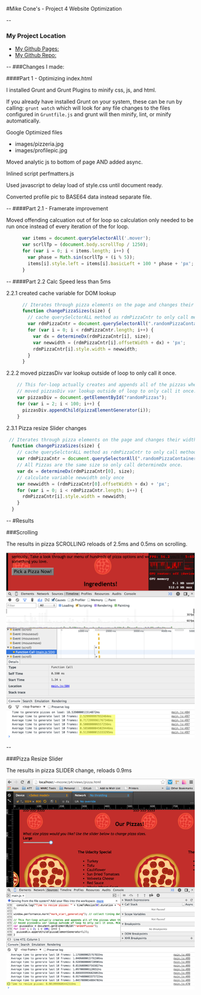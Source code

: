 
#Mike Cone's - Project 4
Website Optimization


--
### My Project Location
* [My Github Pages:](http://mrmikeesc99.github.io/Udacity-Project-4/)
* [My Github Repo:](https://github.com/mrmikeeSC99/Udacity-Project-4)

--
###Changes I made:

####Part 1 - Optimizing index.html

I installed Grunt and Grunt Plugins to minify css, js, and html.

If you already have installed Grunt on your system, these can be run by calling:
```grunt watch``` which will look for any file changes to the files configured in ```Gruntfile.js``` and grunt will then minify, lint, or minify automatically.

Google Optimized files

* images/pizzeria.jpg
* images/profilepic.jpg

Moved analytic js to bottom of page AND added async.

Inlined script perfmatters.js

Used javascript to delay load of style.css until document ready.

Converted profile pic to BASE64 data instead separate file.

--
####Part 2.1 - Framerate improvement

Moved offending calcuation out of for loop so calculation only needed to be run once instead of every iteration of the for loop.

```js
      var items = document.querySelectorAll('.mover');
      var scrllTp = (document.body.scrollTop / 1250);
      for (var i = 0; i < items.length; i++) {
        var phase = Math.sin(scrllTp + (i % 5));
        items[i].style.left = items[i].basicLeft + 100 * phase + 'px';
      }
```

--
####Part 2.2 Calc Speed less than 5ms

2.2.1 created cache variable for DOM lookup


```js
      // Iterates through pizza elements on the page and changes their widths
      function changePizzaSizes(size) {
        // cache querySelctorALL method as rdmPizzaCntr to only call method once - Mike Cone
        var rdmPizzaCntr = document.querySelectorAll(".randomPizzaContainer");
        for (var i = 0; i < rdmPizzaCntr.length; i++) {
          var dx = determineDx(rdmPizzaCntr[i], size);
          var newwidth = (rdmPizzaCntr[i].offsetWidth + dx) + 'px';
          rdmPizzaCntr[i].style.width = newwidth;
        }
      }
```

2.2.2 moved pizzasDiv var lookup outside of loop to only call it once.


```js
    // This for-loop actually creates and appends all of the pizzas when the page loads
    // moved pizzasDiv var lookup outside of loop to only call it once. Mike Cone 2.2.2
    var pizzasDiv = document.getElementById("randomPizzas");
    for (var i = 2; i < 100; i++) {
      pizzasDiv.appendChild(pizzaElementGenerator(i));
    }
```


2.3.1 Pizza resize Slider changes

```js
 // Iterates through pizza elements on the page and changes their widths
  function changePizzaSizes(size) {
    // cache querySelctorALL method as rdmPizzaCntr to only call method once - Mike Cone 2.2.1
    var rdmPizzaCntr = document.querySelectorAll(".randomPizzaContainer");
    // All Pizzas are the same size so only call determineDx once.
    var dx = determineDx(rdmPizzaCntr[0], size);
    // calculate variable newwidth only once
    var newwidth = (rdmPizzaCntr[0].offsetWidth + dx) + 'px';
    for (var i = 0; i < rdmPizzaCntr.length; i++) {
      rdmPizzaCntr[i].style.width = newwidth;
    }
  }

```

--
#Results

###Scrolling

The results in pizza SCROLLING reloads of 2.5ms and 0.5ms on scrolling.

![screenshot of console](./reload_times.png)

--

###Pizza Resize Slider

The results in pizza SLIDER change, reloads 0.9ms

![screenshot of console 2](./reload_times2.png)

